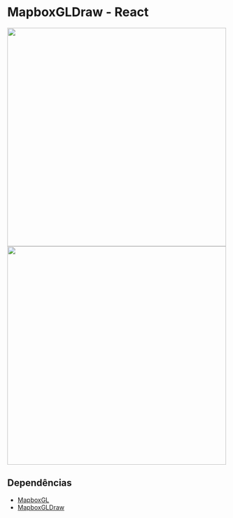 # MapboxGLDraw - React

<img width='500px' src="https://user-images.githubusercontent.com/86391973/213942084-2071944c-ca66-476d-a9bd-ed8a65fc93b0.png" />
<img width='500px' src="https://user-images.githubusercontent.com/86391973/213942132-f0e139d7-490e-4d13-b08c-f2cce5c7b940.png" />

<h2>Dependências</h2>

<ul> 
<li><a href="https://docs.mapbox.com/mapbox-gl-js/api/">MapboxGL</a></li>
<li><a href="https://github.com/mapbox/mapbox-gl-draw">MapboxGLDraw</a></li>
</ul>
